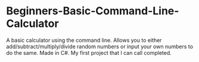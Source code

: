 # Beginners-Basic-Command-Line-Calculator
A basic calculator using the command line. Allows you to either add/subtract/multiply/divide random numbers or input your own numbers to do the same. Made in C#. My first project that I can call completed.
